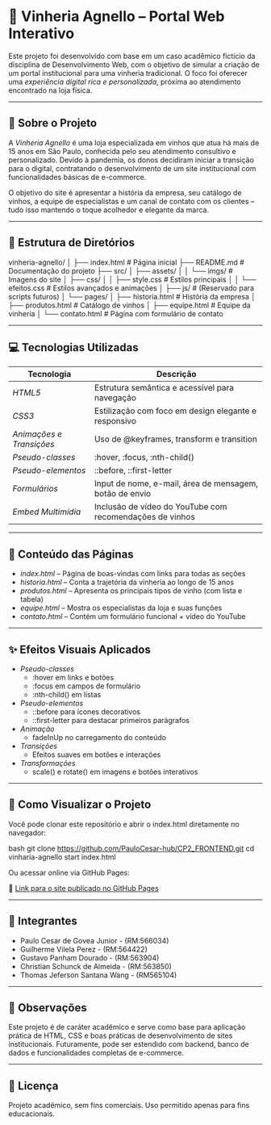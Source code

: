 # 🍷 Vinheria Agnello – Portal Web Interativo

Este projeto foi desenvolvido com base em um caso acadêmico fictício da disciplina de Desenvolvimento Web, com o objetivo de simular a criação de um portal institucional para uma vinheria tradicional. O foco foi oferecer uma *experiência digital rica e personalizada*, próxima ao atendimento encontrado na loja física.

---

## 🧠 Sobre o Projeto

A *Vinheria Agnello* é uma loja especializada em vinhos que atua há mais de 15 anos em São Paulo, conhecida pelo seu atendimento consultivo e personalizado. Devido à pandemia, os donos decidiram iniciar a transição para o digital, contratando o desenvolvimento de um site institucional com funcionalidades básicas de e-commerce.

O objetivo do site é apresentar a história da empresa, seu catálogo de vinhos, a equipe de especialistas e um canal de contato com os clientes – tudo isso mantendo o toque acolhedor e elegante da marca.

---

## 📂 Estrutura de Diretórios


vinheria-agnello/
│
├── index.html                  # Página inicial
├── README.md                   # Documentação do projeto
├── src/
│   ├── assets/
│   │   └── imgs/               # Imagens do site
│   ├── css/
│   │   ├── style.css           # Estilos principais
│   │   └── efeitos.css         # Estilos avançados e animações
│   ├── js/                     # (Reservado para scripts futuros)
│   └── pages/
│       ├── historia.html       # História da empresa
│       ├── produtos.html       # Catálogo de vinhos
│       ├── equipe.html         # Equipe da vinheria
│       └── contato.html        # Página com formulário de contato


---

## 💻 Tecnologias Utilizadas

| Tecnologia  | Descrição |
|-------------|-----------|
| *HTML5*   | Estrutura semântica e acessível para navegação |
| *CSS3*    | Estilização com foco em design elegante e responsivo |
| *Animações e Transições* | Uso de @keyframes, transform e transition |
| *Pseudo-classes* | :hover, :focus, :nth-child() |
| *Pseudo-elementos* | ::before, ::first-letter |
| *Formulários* | Input de nome, e-mail, área de mensagem, botão de envio |
| *Embed Multimídia* | Inclusão de vídeo do YouTube com recomendações de vinhos |

---

## 📄 Conteúdo das Páginas

- *index.html* – Página de boas-vindas com links para todas as seções
- *historia.html* – Conta a trajetória da vinheria ao longo de 15 anos
- *produtos.html* – Apresenta os principais tipos de vinho (com lista e tabela)
- *equipe.html* – Mostra os especialistas da loja e suas funções
- *contato.html* – Contém um formulário funcional + vídeo do YouTube

---

## ✨ Efeitos Visuais Aplicados

- *Pseudo-classes*
  - :hover em links e botões
  - :focus em campos de formulário
  - :nth-child() em listas
- *Pseudo-elementos*
  - ::before para ícones decorativos
  - ::first-letter para destacar primeiros parágrafos
- *Animação*
  - fadeInUp no carregamento do conteúdo
- *Transições*
  - Efeitos suaves em botões e interações
- *Transformações*
  - scale() e rotate() em imagens e botões interativos

---

## 🚀 Como Visualizar o Projeto

Você pode clonar este repositório e abrir o index.html diretamente no navegador:

bash
git clone https://github.com/PauloCesar-hub/CP2_FRONTEND.git
cd vinharia-agnello
start index.html


Ou acessar online via GitHub Pages:

🔗 [Link para o site publicado no GitHub Pages](https://seuusuario.github.io/vinharia-agnello/)

---

## 👥 Integrantes

- Paulo Cesar de Govea Junior - (RM:566034)
- Guilherme Vilela Perez - (RM:564422)
- Gustavo Panham Dourado - (RM:563904)
- Christian Schunck de Almeida - (RM:563850)
- Thomas Jeferson Santana Wang - (RM565104)

---

## 📌 Observações

Este projeto é de caráter acadêmico e serve como base para aplicação prática de HTML, CSS e boas práticas de desenvolvimento de sites institucionais. Futuramente, pode ser estendido com backend, banco de dados e funcionalidades completas de e-commerce.

---

## 📜 Licença

Projeto acadêmico, sem fins comerciais. Uso permitido apenas para fins educacionais.
